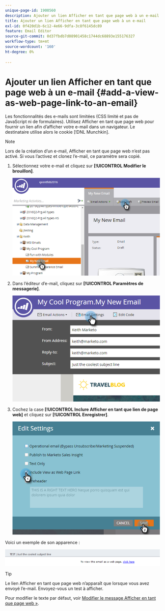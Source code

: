 ```yaml
---
unique-page-id: 1900560
description: Ajouter un lien Afficher en tant que page web à un e-mail - Documents Marketo - Documentation du produit
title: Ajouter un lien Afficher en tant que page web à un e-mail
exl-id: 0f420d1b-6c12-4e66-9dfa-3c8f6145dc89
feature: Email Editor
source-git-commit: 0d37fbdb7d08901458c1744dc68893e155176327
workflow-type: tm+mt
source-wordcount: '160'
ht-degree: 0%

---
```


# Ajouter un lien Afficher en tant que page web à un e-mail {#add-a-view-as-web-page-link-to-an-email}

Les fonctionnalités des e-mails sont limitées (CSS limité et pas de JavaScript ni de formulaires). Utilisez Afficher en tant que page web pour fournir un lien afin d’afficher votre e-mail dans un navigateur. Le destinataire utilise alors le cookie [!DNL Munchkin].

>[!NOTE]
>
>Lors de la création d’un e-mail, Afficher en tant que page web n’est pas activé. Si vous l’activez et clonez l’e-mail, ce paramètre sera copié.

1. Sélectionnez votre e-mail et cliquez sur **[!UICONTROL Modifier le brouillon]**.

   ![](assets/one-5.png)

1. Dans l’éditeur d’e-mail, cliquez sur **[!UICONTROL Paramètres de messagerie]**.

   ![](assets/two-5.png)

1. Cochez la case **[!UICONTROL Inclure Afficher en tant que lien de page web]** et cliquez sur **[!UICONTROL Enregistrer]**.

   ![](assets/three-4.png)

Voici un exemple de son apparence :

![](assets/four-3.png)

>[!TIP]
>
>Le lien Afficher en tant que page web n’apparaît que lorsque vous avez envoyé l’e-mail. Envoyez-vous un test à afficher.

Pour modifier le texte par défaut, voir [Modifier le message Afficher en tant que page web »](/help/marketo/product-docs/administration/email-setup/edit-the-view-as-web-page-message.md).
